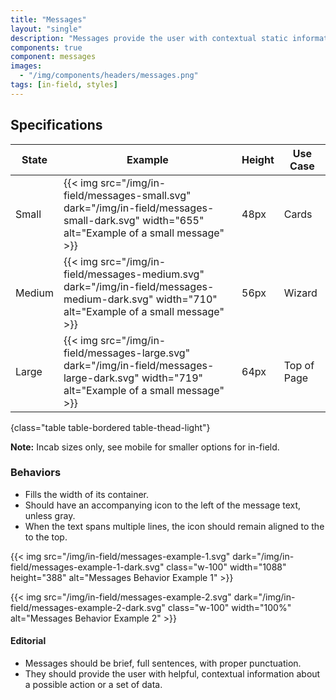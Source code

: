 ```yaml
---
title: "Messages"
layout: "single"
description: "Messages provide the user with contextual static information. They have a lower priority than a notification or prompt."
components: true
component: messages
images:
  - "/img/components/headers/messages.png"
tags: [in-field, styles]
---
```


## Specifications

<!-- prettier-ignore-start -->
| State  | Example                                                                                                                                        | Height | Use Case    |
| ------ | ---------------------------------------------------------------------------------------------------------------------------------------------- |--------|-------------|
| Small  | {{< img src="/img/in-field/messages-small.svg" dark="/img/in-field/messages-small-dark.svg" width="655" alt="Example of a small message" >}}   | 48px   | Cards       |
| Medium | {{< img src="/img/in-field/messages-medium.svg" dark="/img/in-field/messages-medium-dark.svg" width="710" alt="Example of a small message" >}} | 56px   | Wizard      |
| Large  | {{< img src="/img/in-field/messages-large.svg" dark="/img/in-field/messages-large-dark.svg" width="719" alt="Example of a small message" >}}   | 64px   | Top of Page |
{class="table table-bordered table-thead-light"}
<!-- prettier-ignore-end -->

**Note:** Incab sizes only, see mobile for smaller options for in-field.

### Behaviors

- Fills the width of its container.
- Should have an accompanying icon to the left of the message text, unless gray.
- When the text spans multiple lines, the icon should remain aligned to the to the top.

{{< img src="/img/in-field/messages-example-1.svg" dark="/img/in-field/messages-example-1-dark.svg" class="w-100" width="1088" height="388" alt="Messages Behavior Example 1" >}}

{{< img src="/img/in-field/messages-example-2.svg" dark="/img/in-field/messages-example-2-dark.svg" class="w-100" width="100%" alt="Messages Behavior Example 2" >}}

#### Editorial

- Messages should be brief, full sentences, with proper punctuation.
- They should provide the user with helpful, contextual information about a possible action or a set of data.
